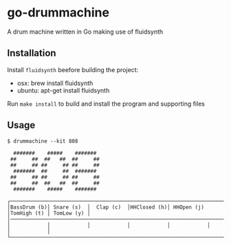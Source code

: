 # go-drummachine

A drum machine written in Go making use of fluidsynth

## Installation

Install `fluidsynth` beefore building the project:
- osx: brew install fluidsynth
- ubuntu: apt-get install fluidsynth

Run `make install` to build and install the program and supporting files 

## Usage

```
$ drummachine --kit 808

  #######    #####    #######
 ##     ##  ##   ##  ##     ##
 ##     ## ##     ## ##     ##
  #######  ##     ##  #######
 ##     ## ##     ## ##     ##
 ##     ##  ##   ##  ##     ##
  #######    #####    #######

┌──────────────────────────────────────────────────────────────────────────────────────────┐
│BassDrum (b)│ Snare (s)  │  Clap (c)  │HHClosed (h)│ HHOpen (j) │TomHigh (t) │ TomLow (y) │
│──────────────────────────────────────────────────────────────────────────────────────────│
│            │            │            │            │            │            │            │
└──────────────────────────────────────────────────────────────────────────────────────────┘
```